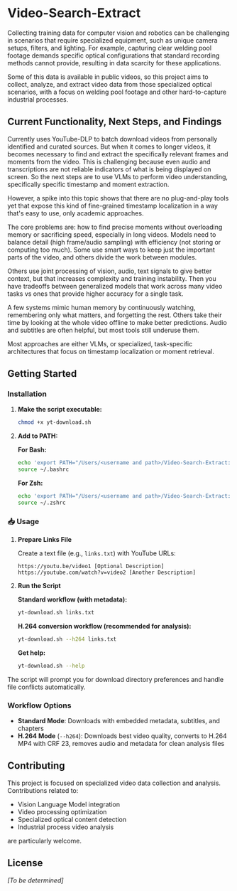# Video-Search-Extract

Collecting training data for computer vision and robotics can be challenging in scenarios that require specialized equipment, such as unique camera setups, filters, and lighting. For example, capturing clear welding pool footage demands specific optical configurations that standard recording methods cannot provide, resulting in data scarcity for these applications.

Some of this data is available in public videos, so this project aims to collect, analyze, and extract video data from those specialized optical scenarios, with a focus on welding pool footage and other hard-to-capture industrial processes.


## Current Functionality, Next Steps, and Findings

Currently uses YouTube-DLP to batch download videos from personally identified and curated sources.  But when it comes to longer videos, it becomes necessary to find and extract the specifically relevant frames and moments from the video.  This is challenging because even audio and transcriptions are not reliable indicators of what is being displayed on screen.  So the next steps are to use VLMs to perform video understanding, specifically specific timestamp and moment extraction.  

However, a spike into this topic shows that there are no plug-and-play tools yet that expose this kind of fine-grained timestamp localization in a way that's easy to use, only academic approaches.

The core problems are: how to find precise moments without overloading memory or sacrificing speed, especially in long videos. Models need to balance detail (high frame/audio sampling) with efficiency (not storing or computing too much). Some use smart ways to keep just the important parts of the video, and others divide the work between modules.  

Others use joint processing of vision, audio, text signals to give better context, but that increases complexity and training instability.  Then you have tradeoffs between generalized models that work across many video tasks vs ones that provide higher accuracy for a single task.  


A few systems mimic human memory by continuously watching, remembering only what matters, and forgetting the rest. Others take their time by looking at the whole video offline to make better predictions. Audio and subtitles are often helpful, but most tools still underuse them.

Most approaches are either VLMs, or specialized, task-specific architectures that focus on timestamp localization or moment retrieval.

## Getting Started

### Installation

1. **Make the script executable:**
   ```bash
   chmod +x yt-download.sh
   ```

2. **Add to PATH:**
   
   **For Bash:**
   ```bash
   echo 'export PATH="/Users/<username and path>/Video-Search-Extract:$PATH"' >> ~/.bashrc
   source ~/.bashrc
   ```
   
   **For Zsh:**
   ```bash
   echo 'export PATH="/Users/<username and path>/Video-Search-Extract:$PATH"' >> ~/.zshrc
   source ~/.zshrc
   ```

### 📥 Usage

1. **Prepare Links File**
   
   Create a text file (e.g., `links.txt`) with YouTube URLs:
   ```
   https://youtu.be/video1 [Optional Description]
   https://youtube.com/watch?v=video2 [Another Description]
   ```

2. **Run the Script**
   
   **Standard workflow (with metadata):**
   ```bash
   yt-download.sh links.txt
   ```
   
   **H.264 conversion workflow (recommended for analysis):**
   ```bash
   yt-download.sh --h264 links.txt
   ```
   
   **Get help:**
   ```bash
   yt-download.sh --help
   ```

The script will prompt you for download directory preferences and handle file conflicts automatically.

### Workflow Options

- **Standard Mode**: Downloads with embedded metadata, subtitles, and chapters
- **H.264 Mode** (`--h264`): Downloads best video quality, converts to H.264 MP4 with CRF 23, removes audio and metadata for clean analysis files

## Contributing

This project is focused on specialized video data collection and analysis. Contributions related to:
- Vision Language Model integration
- Video processing optimization
- Specialized optical content detection
- Industrial process video analysis

are particularly welcome.

## License

*[To be determined]*
